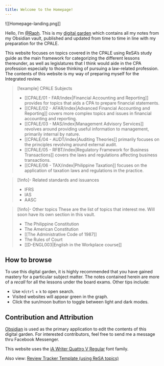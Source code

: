 ```yaml
---
title: Welcome to the Homepage!
---
```


![[Homepage-landing.png]]

Hello, I’m [@Raph](https://www.facebook.com/aciloraphael/). This is my [digital garden](https://maggieappleton.com/garden-history) which contains all my notes from my Obsidian vault, published and updated from time to time in line with my preparation for the CPALE.

This website focuses on topics covered in the CPALE using ReSA’s study guide as the main framework for categorizing the different lessons thereunder, as well as legislatures that I think would aide in the CPA profession especially to those thinking of pursuing a law-related profession. The contents of this website is my way of preparing myself for the Integrated review.

> [!example] CPALE Subjects
> - [[CPALE/01 - FAR/index|Financial Accounting and Reporting]] provides for topics that aids a CPA to prepare financial statements.
> - [[CPALE/02 - AFAR/index|Advanced Financial Accounting and Reporting]] covers more complex topics and issues in financial accounting and reporting.
> - [[CPALE/03 - MAS/index|Management Advisory Services]] revolves around providing useful information to management, primarily internal by nature.
> - [[CPALE/04 - AUDT/index|Auditing Theories]] primarily focuses on the principles revolving around external audit.
> - [[CPALE/05 - RFBT/index|Regulatory Framework for Business Transactions]] covers the laws and regulations affecting business transactions.
> - [[CPALE/06 - TAX/index|Philippine Taxation]] focuses on the application of taxation laws and regulations in the practice.

> [!info]- Related standards and issuances
> - IFRS
> - IAS
> - AASC

> [!info]- Other topics
> These are the list of topics that interest me. Will soon have its own section in this vault.
> - The Philippine Constitution
> - The American Constitution
> - [[The Administrative Code of 1987]]
> - The Rules of Court
> - [[D-ENGL003|English in the Workplace course]]

## How to browse
To use this digital garden, it is highly recommended that you have gained mastery for a particular subject matter. The notes contained herein are more of a _recall_ for all the lessons under the board exams. Other tips include:

- Use `⌘`/`ctrl` + `k` to open search.
- Visited websites will appear green in the graph.
- Click the sun/moon button to toggle between light and dark modes.

## Contribution and Attribution
[Obsidian](https://obsidian.md/) is used as the primary application to edit the contents of this digital garden. For interested contributors, feel free to send me a message thru Facebook Messenger.

This website uses the [iA Writer Quattro V Regular](https://github.com/iaolo/iA-Fonts/tree/master) font family.

Also view: [Review Tracker Template (using ReSA topics)](https://docs.google.com/spreadsheets/d/1ZYcrZEsSWFpGT7bwccuNtU_CFSy3FNb94MczraCj39I/edit?usp=sharing)
